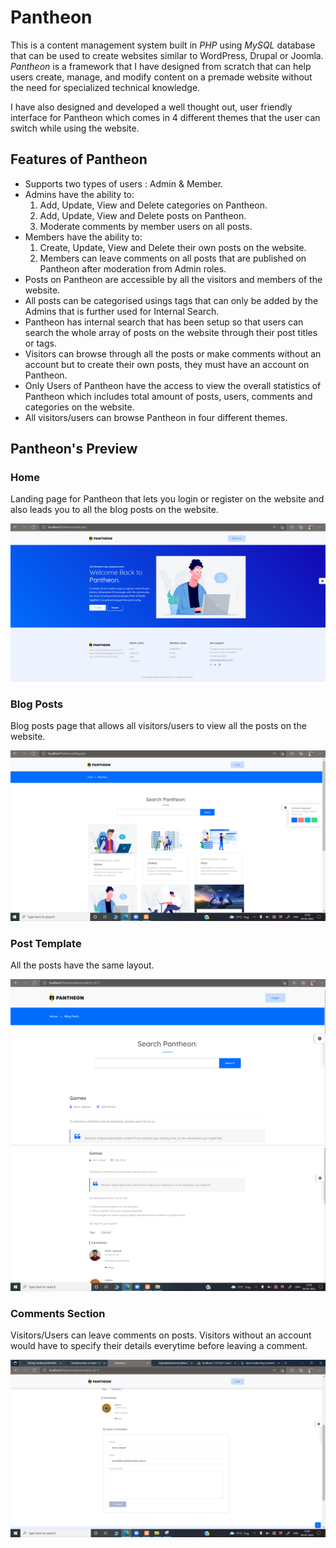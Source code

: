 # Pantheon
This is a content management system built in *PHP* using *MySQL* database that can be used to create websites similar to WordPress, Drupal or Joomla. *Pantheon* is a framework that I have designed from scratch that can help users create, manage, and modify content on a premade website without the need for specialized technical knowledge.

I have also designed and developed a well thought out, user friendly interface for Pantheon which comes in 4 different themes that the user can switch while using the website.

## Features of Pantheon
- Supports two types of users : Admin & Member. 
- Admins have the ability to:
    1. Add, Update, View and Delete categories on Pantheon.
    2. Add, Update, View and Delete posts on Pantheon.
    3. Moderate comments by member users on all posts.
- Members have the ability to:
    1. Create, Update, View and Delete their own posts on the website.
    2. Members can leave comments on all posts that are published on Pantheon after moderation from Admin roles.
- Posts on Pantheon are accessible by all the visitors and members of the website.
- All posts can be categorised usings tags that can only be added by the Admins that is further used for Internal Search.
- Pantheon has internal search that has been setup so that users can search the whole array of posts on the website through their post titles or tags. 
- Visitors can browse through all the posts or make comments without an account but to create their own posts, they must have an account on Pantheon. 
- Only Users of Pantheon have the access to view the overall statistics of Pantheon which includes total amount of posts, users, comments and categories on the website.
- All visitors/users can browse Pantheon in four different themes. 

## Pantheon's Preview 

### Home
Landing page for Pantheon that lets you login or register on the website and also leads you to all the blog posts on the website.

<img src="desc/Home01.png" />

### Blog Posts
Blog posts page that allows all visitors/users to view all the posts on the website.

<img src="desc/blog-posts.png" />

### Post Template
All the posts have the same layout.

<img src="desc/post01.PNG" />
<img src="desc/post02.PNG" />

### Comments Section
Visitors/Users can leave comments on posts. Visitors without an account would have to specify their details everytime before leaving a comment.

<img src="desc/comments.png" />
